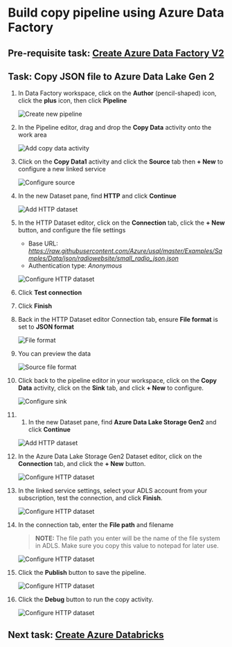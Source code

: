 # Build copy pipeline using Azure Data Factory

## Pre-requisite task: [Create Azure Data Factory V2](azure-data-factory-v2/provision-azure-data-factory-v2.md)

## Task: Copy JSON file to Azure Data Lake Gen 2

1. In Data Factory workspace, click on the **Author** (pencil-shaped) icon, click the **plus** icon, then click **Pipeline**

    ![Create new pipeline](media/pipeline/1.png)

1. In the Pipeline editor, drag and drop the **Copy Data** activity onto the work area

    ![Add copy data activity](media/pipeline/2.png)

1. Click on the **Copy Data1** activity and click the **Source** tab then **+ New** to configure a new linked service

    ![Configure source](media/pipeline/3.png)

1. In the new Dataset pane, find **HTTP** and click **Continue**

    ![Add HTTP dataset](media/pipeline/4.png)

1. In the HTTP Dataset editor, click on the **Connection** tab, click the **+ New** button, and configure the file settings

    - Base URL: *https://raw.githubusercontent.com/Azure/usql/master/Examples/Samples/Data/json/radiowebsite/small_radio_json.json*
    - Authentication type: *Anonymous*

    ![Configure HTTP dataset](media/pipeline/5.png)

1. Click **Test connection** 

1. Click **Finish**

1. Back in the HTTP Dataset editor Connection tab, ensure **File format** is set to **JSON format**

    ![File format](media/pipeline/6.png)

1. You can preview the data

    ![Source file format](media/pipeline/7.png)

1. Click back to the pipeline editor in your workspace, click on the **Copy Data** activity, click on the **Sink** tab, and click **+ New** to configure.

    ![Configure sink](media/pipeline/8.png)

1. 1. In the new Dataset pane, find **Azure Data Lake Storage Gen2** and click **Continue**

    ![Add HTTP dataset](media/pipeline/9.png)

1. In the Azure Data Lake Storage Gen2 Dataset editor, click on the **Connection** tab, and click the **+ New** button.

    ![Configure HTTP dataset](media/pipeline/10.png)

1. In the linked service settings, select your ADLS account from your subscription, test the connection, and click **Finish**.

    ![Configure HTTP dataset](media/pipeline/11.png)

1. In the connection tab, enter the **File path** and filename

    > **NOTE:** The file path you enter will be the name of the file system in ADLS. Make sure you copy this value to notepad for later use.

    ![Configure HTTP dataset](media/pipeline/12.png)

1. Click the **Publish** button to save the pipeline.

    ![Configure HTTP dataset](media/pipeline/13.png)

1. Click the **Debug** button to run the copy activity.

    ![Configure HTTP dataset](media/pipeline/13a.png)

## Next task: [Create Azure Databricks](../azure-databricks/provision-azure-databricks.md)
